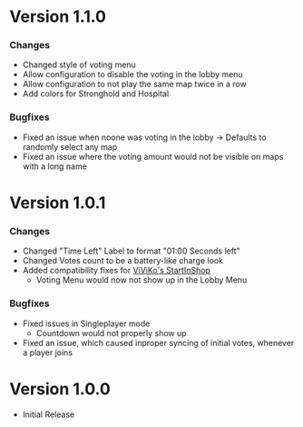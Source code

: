 # Version 1.1.0
### Changes
- Changed style of voting menu
- Allow configuration to disable the voting in the lobby menu
- Allow configuration to not play the same map twice in a row
- Add colors for Stronghold and Hospital

### Bugfixes
- Fixed an issue when noone was voting in the lobby -> Defaults to randomly select any map
- Fixed an issue where the voting amount would not be visible on maps with a long name

# Version 1.0.1
### Changes
- Changed "Time Left" Label to format "01:00 Seconds left"
- Changed Votes count to be a battery-like charge look
- Added compatibility fixes for [ViViKo's StartInShop](https://thunderstore.io/c/repo/p/ViViKo/StartInShop/)
    - Voting Menu would now not show up in the Lobby Menu

###  Bugfixes
- Fixed issues in Singleplayer mode
    - Countdown would not properly show up
- Fixed an issue, which caused inproper syncing of initial votes, whenever a player joins

# Version 1.0.0
- Initial Release